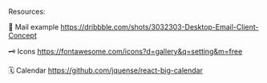 Resources:

📝 Mail example
https://dribbble.com/shots/3032303-Desktop-Email-Client-Concept

🗝️ Icons
https://fontawesome.com/icons?d=gallery&q=setting&m=free

🗓️ Calendar
https://github.com/jquense/react-big-calendar